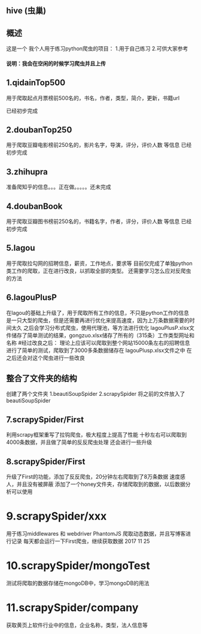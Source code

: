 ## hive (虫巢)
## 概述

这是一个 我个人用于练习python爬虫的项目：
1.用于自己练习
2.可供大家参考


#### 说明：我会在空闲的时候学习爬虫并且上传

## 1.qidainTop500
用于爬取起点月票榜前500名的，书名，作者，类型，简介，更新，书籍url
<!-- ![Alt text](pic1.png) -->
已经初步完成

## 2.doubanTop250
用于爬取豆瓣电影榜前250名的，影片名字，导演，评分，评价人数 等信息
已经初步完成

## 3.zhihupra  
准备爬知乎的信息。。。正在做。。。。。还未完成

## 4.doubanBook
用于爬取豆瓣图书榜前250名的，书籍名字，作者，评分，评价人数 等信息
已经初步完成

## 5.lagou
用于爬取拉勾网的招聘信息，薪资，工作地点，要求等
目前仅完成了单独python类工作的爬取，正在进行改良，以抓取全部的类型。
还需要学习怎么应对反爬虫的方法

## 6.lagouPlusP
在lagou的基础上升级了，用于爬取所有工作的信息，不只是python工作的信息
是一只大型的爬虫，但是还需要再进行优化来提高速度，因为上万条数据需要的时间太久
之后会学习分布式爬虫，使用代理池，等方法进行优化
lagouPlusP.xlsx文件储存了简单测试的结果，gongzuo.xlsx储存了所有的（315条）工作类型网址和名称
#经过改良之后：
理论上应该可以爬取到整个网站15000条左右的招聘信息
进行了简单的测试，爬取到了3000多条数据储存在 lagouPlusp.xlsx文件之中
在之后还会对这个爬虫进行一些改良

## 整合了文件夹的结构
创建了两个文件夹 1.beautiSoupSpider  2.scrapySpider
将之前的文件放入了 beautiSoupSpider

## 7.scrapySpider/First
利用scrapy框架重写了拉钩爬虫，极大程度上提高了性能
十秒左右可以爬取到4000条数据，并且做了简单的反反爬虫处理
还会进行一些升级

## 8.scrapySpider/First
升级了First的功能，添加了反反爬虫，20分钟左右爬取到了8万条数据
速度感人，并且没有被屏蔽
添加了一个honey文件夹，存储爬取到的数据，以后数据分析可以使用

# 9.scrapySpider/xxx
用于练习middlewares 和 webdriver PhantomJS 爬取动态数据，并且写博客进行记录
每天都会运行一下First爬虫，继续获取数据 2017 11 25

# 10.scrapySpider/mongoTest
测试将爬取的数据存储在mongoDB中，学习mongoDB的用法

# 11.scrapySpider/company
获取黄页上软件行业中的信息，企业名称，类型，法人信息等
